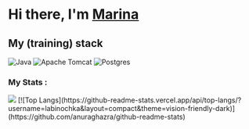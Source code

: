 # Hi there, I'm [Marina](https://t.me/lxque)
## My (training) stack
![Java](https://img.shields.io/badge/java-%23ED8B00.svg?style=for-the-badge&logo=openjdk&logoColor=white)
![Apache Tomcat](https://img.shields.io/badge/apache%20tomcat-%23F8DC75.svg?style=for-the-badge&logo=apache-tomcat&logoColor=black)
![Postgres](https://img.shields.io/badge/postgres-%23316192.svg?style=for-the-badge&logo=postgresql&logoColor=white)
### My Stats :
<img src="https://github.com/labinochka/github-stats/blob/main/generated/overview.svg#gh-dark-mode-only" />
[![Top Langs](https://github-readme-stats.vercel.app/api/top-langs/?username=labinochka&layout=compact&theme=vision-friendly-dark)](https://github.com/anuraghazra/github-readme-stats)
<!--
**labinochka/labinochka** is a ✨ _special_ ✨ repository because its `README.md` (this file) appears on your GitHub profile.

Here are some ideas to get you started:

- 🔭 I’m currently working on ...
- 🌱 I’m currently learning ...
- 👯 I’m looking to collaborate on ...
- 🤔 I’m looking for help with ...
- 💬 Ask me about ...
- 📫 How to reach me: ...
- 😄 Pronouns: ...
- ⚡ Fun fact: ...
-->
